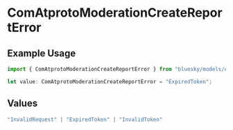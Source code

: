 # ComAtprotoModerationCreateReportError

## Example Usage

```typescript
import { ComAtprotoModerationCreateReportError } from "bluesky/models/errors";

let value: ComAtprotoModerationCreateReportError = "ExpiredToken";
```

## Values

```typescript
"InvalidRequest" | "ExpiredToken" | "InvalidToken"
```
